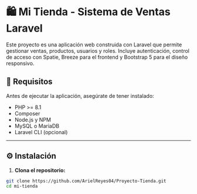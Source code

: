 # 🛍️ Mi Tienda - Sistema de Ventas Laravel

Este proyecto es una aplicación web construida con Laravel que permite gestionar ventas, productos, usuarios y roles. Incluye autenticación, control de acceso con Spatie, Breeze para el frontend y Bootstrap 5 para el diseño responsivo.

## 🚀 Requisitos

Antes de ejecutar la aplicación, asegúrate de tener instalado:

- PHP >= 8.1
- Composer
- Node.js y NPM
- MySQL o MariaDB
- Laravel CLI (opcional)

---

## ⚙️ Instalación

1. **Clona el repositorio:**

```bash
git clone https://github.com/ArielReyes04/Proyecto-Tienda.git
cd mi-tienda
